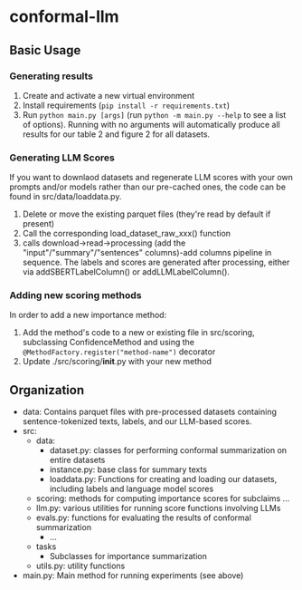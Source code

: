 # conformal-llm

## Basic Usage

### Generating results
1. Create and activate a new virtual environment
2. Install requirements (`pip install -r requirements.txt`)
3. Run `python main.py [args]` (run `python -m main.py --help` to see a list of options). Running with no arguments will automatically produce all results for our table 2 and figure 2 for all datasets. 

### Generating LLM Scores
If you want to downlaod datasets and regenerate LLM scores with your own prompts and/or models rather than our pre-cached ones, the code can be found in src/data/loaddata.py. 
1. Delete or move the existing parquet files (they're read by default if present)
2. Call the corresponding load_dataset_raw_xxx() function
3. calls download->read->processing (add the "input"/"summary"/"sentences" columns)-add columns pipeline in sequence.
The labels and scores are generated after processing, either via addSBERTLabelColumn() or addLLMLabelColumn(). 

### Adding new scoring methods
In order to add a new importance method:
1. Add the method's code to a new or existing file in src/scoring, subclassing ConfidenceMethod and using the `@MethodFactory.register("method-name")` decorator
2. Update ./src/scoring/__init__.py with your new method

## Organization
- data: Contains parquet files with pre-processed datasets containing sentence-tokenized texts, labels, and our LLM-based scores. 
- src: 
    - data: 
        - dataset.py: classes for performing conformal summarization on entire datasets
        - instance.py: base class for summary texts
        - loaddata.py: Functions for creating and loading our datasets, including labels and language model scores
    - scoring: methods for computing importance scores for subclaims 
        ...
    - llm.py: various utilities for running score functions involving LLMs
    - evals.py: functions for evaluating the results of conformal summarization
        - ...
    - tasks
        - Subclasses for importance summarization
    - utils.py: utility functions
- main.py: Main method for running experiments (see above)


